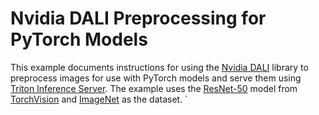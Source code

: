 # Nvidia DALI Preprocessing for PyTorch Models

This example documents instructions for using the [Nvidia DALI](https://developer.nvidia.com/dali) library to preprocess images for use with PyTorch models and serve them using [Triton Inference Server](https://developer.nvidia.com/nvidia-triton-inference-server). The example uses the [ResNet-50](https://arxiv.org/abs/1512.03385) model from [TorchVision](https://pytorch.org/vision/stable/index.html) and [ImageNet](https://www.image-net.org/) as the dataset.
`
